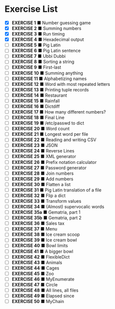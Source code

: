 # Exercise List

- [x] **EXERCISE 1** ■ Number guessing game
- [x] **EXERCISE 2** ■ Summing numbers
- [x] **EXERCISE 3** ■ Run timing
- [x] **EXERCISE 4** ■ Hexadecimal output
- [ ] **EXERCISE 5** ■ Pig Latin
- [ ] **EXERCISE 6** ■ Pig Latin sentence
- [ ] **EXERCISE 7** ■ Ubbi Dubbi
- [ ] **EXERCISE 8** ■ Sorting a string
- [ ] **EXERCISE 9** ■ First-last
- [ ] **EXERCISE 10** ■ Summing anything
- [ ] **EXERCISE 11** ■ Alphabetizing names
- [ ] **EXERCISE 12** ■ Word with most repeated letters
- [ ] **EXERCISE 13** ■ Printing tuple records
- [ ] **EXERCISE 14** ■ Restaurant
- [ ] **EXERCISE 15** ■ Rainfall
- [ ] **EXERCISE 16** ■ Dictdiff
- [ ] **EXERCISE 17** ■ How many different numbers?
- [ ] **EXERCISE 18** ■ Final Line
- [ ] **EXERCISE 19** ■ /etc/passwd to dict
- [ ] **EXERCISE 20** ■ Word count
- [ ] **EXERCISE 21** ■ Longest word per file
- [ ] **EXERCISE 22** ■ Reading and writing CSV
- [ ] **EXERCISE 23** ■ JSON
- [ ] **EXERCISE 24** ■ Reverse Lines
- [ ] **EXERCISE 25** ■ XML generator
- [ ] **EXERCISE 26** ■ Prefix notation calculator
- [ ] **EXERCISE 27** ■ Password generator
- [ ] **EXERCISE 28** ■ Join numbers
- [ ] **EXERCISE 29** ■ Add numbers
- [ ] **EXERCISE 30** ■ Flatten a list
- [ ] **EXERCISE 31** ■ Pig Latin translation of a file
- [ ] **EXERCISE 32** ■ Flip a dict
- [ ] **EXERCISE 33** ■ Transform values
- [ ] **EXERCISE 34** ■ (Almost) supervocalic words
- [ ] **EXERCISE 35a** ■ Gematria, part 1
- [ ] **EXERCISE 35b** ■ Gematria, part 2
- [ ] **EXERCISE 36** ■ Sales tax
- [ ] **EXERCISE 37** ■ Menu
- [ ] **EXERCISE 38** ■ Ice cream scoop
- [ ] **EXERCISE 39** ■ Ice cream bowl
- [ ] **EXERCISE 40** ■ Bowl limits
- [ ] **EXERCISE 41** ■ A bigger bowl
- [ ] **EXERCISE 42** ■ FlexibleDict
- [ ] **EXERCISE 43** ■ Animals
- [ ] **EXERCISE 44** ■ Cages
- [ ] **EXERCISE 45** ■ Zoo
- [ ] **EXERCISE 46** ■ MyEnumerate
- [ ] **EXERCISE 47** ■ Circle
- [ ] **EXERCISE 48** ■ All lines, all files
- [ ] **EXERCISE 49** ■ Elapsed since
- [ ] **EXERCISE 50** ■ MyChain
